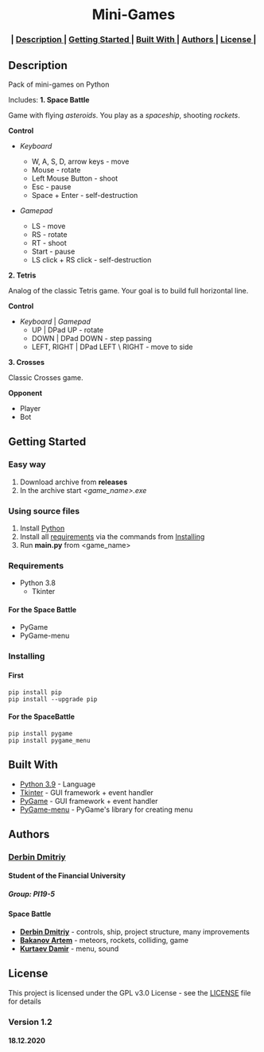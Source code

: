 <h1 align="center">
    Mini-Games
</h1>

<h3 align="center"> |
    <a href="#Description"> Description </a> |
    <a href="#Getting-Started"> Getting Started </a> |
    <a href="#Built-With"> Built With </a> |
    <a href="#Authors"> Authors </a> |
    <a href="#License"> License </a> |
</h3> 

## Description

Pack of mini-games on Python

Includes:
**1. Space Battle**

Game with flying _asteroids_. You play as a _spaceship_, shooting _rockets_.

**Control**

* _Keyboard_
    * W, A, S, D, arrow keys - move
    * Mouse - rotate
    * Left Mouse Button - shoot
    * Esc - pause
    * Space + Enter - self-destruction
    
* _Gamepad_
    * LS - move
    * RS - rotate
    * RT - shoot
    * Start - pause
    * LS click + RS click - self-destruction
        
**2. Tetris**

Analog of the classic Tetris game. Your goal is to build full horizontal line.

**Control**

* _Keyboard_ | _Gamepad_
    * UP | DPad UP - rotate
    * DOWN | DPad DOWN - step passing
    * LEFT, RIGHT | DPad LEFT \ RIGHT - move to side

**3. Crosses**

Classic Crosses game.

**Opponent**
* Player
* Bot

## Getting Started

### Easy way

1. Download archive from **releases**
2. In the archive start _<game_name>.exe_

### Using source files
1. Install [Python](https://www.python.org/)
2. Install all [requirements](#Requirements) via the commands from [Installing](#Installing)
3. Run **main.py** from <game_name>


### Requirements

* Python 3.8
    * Tkinter

#### For the Space Battle

* PyGame
* PyGame-menu


### Installing

#### First
```
pip install pip
pip install --upgrade pip
```
#### For the SpaceBattle
```
pip install pygame
pip install pygame_menu
```


## Built With

* [Python 3.9](https://www.python.org) - Language
* [Tkinter](https://tkdocs.com) - GUI framework + event handler
* [PyGame](https://www.pygame.org/news) - GUI framework + event handler
* [PyGame-menu](https://pygame-menu.readthedocs.io/en/latest/) - PyGame's library for creating menu


## Authors

### [**Derbin Dmitriy**](https://github.com/T1GIT)

#### Student of the Financial University
##### Group: PI19-5

#### Space Battle
* [**Derbin Dmitriy**](https://github.com/T1GIT) - controls, ship, project structure, many improvements
* [**Bakanov Artem**](https://github.com/Attilene) - meteors, rockets, colliding, game
* [**Kurtaev Damir**](https://github.com/Amikuto) - menu, sound


## License

This project is licensed under the GPL v3.0 License - see the [LICENSE](LICENSE) file for details


### Version 1.2
#### 18.12.2020
